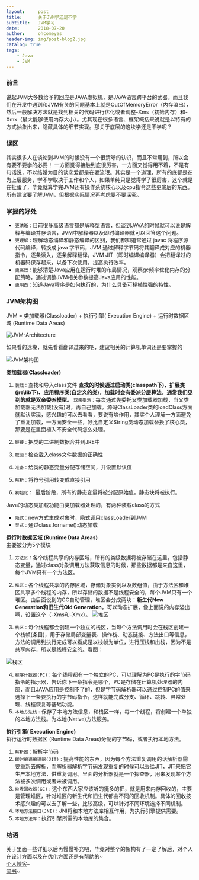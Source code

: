 ```yaml
---
layout:     post
title:      关于JVM学还是不学
subtitle:   JVM学习
date:       2018-07-20
author:     ohcomeyes
header-img: img/post-blog2.jpg
catalog: true
tags:
    - Java
    - JVM
---
```

### 前言
说起JVM大多数给予的回应是JAVA虚拟机，是JAVA语言跨平台的武器。而且我们在开发中遇到和JVM有关的问题基本上就是OutOfMemoryError（内存溢出），然后一般解决方法就是找到相关的代码进行优化或者调整-Xms（初始内存）和-Xmx（最大能够使用内存大小）。尤其现在很多语言、框架概括来说就是以特有的方式抽象出来，隐藏具体的细节实现。那关于底层的这块学还是不学呢？

### 误区
其实很多人在谈论到JVM的时候没有一个很清晰的认识，而且不常用到，所以会有要不要学的必要！
一方面觉得接触到底很厉害，一方面又觉得用不着，不是有句话说，不以结婚为目的谈恋爱都是在耍流氓。其实是一个道理，所有的底都是在为上层服务，学不学取决于工作和个人，如果单纯只是觉得学了很厉害，这个就是在扯蛋了，毕竟就算学完JVM还有操作系统核心以及cpu指令这些更底层的东西。
所有建议要了解JVM，但根据实际情况再考虑要不要深究。

### 掌握的好处
* `更清晰：`目前很多高级语言都是解释型语言，但谈到JAVA的时候就可以说是解释与编译并存语言，JVM中解释器以及即时编译器就可以回答这个问题。
* `更理解：`理解动态编译和静态编译的区别，我们都知道常通过 javac 将程序源代码编译，转换成 java 字节码，JVM 通过解释字节码将其翻译成对应的机器指令，逐条读入，逐条解释翻译，JVM JIT（即时编译编译器）会把翻译过的机器码保存起来，以备下次使用，提高执行效率。
* `更高效：`能够清楚Java应用在运行时堆的布局情况，观察gc频率优化内存的分配策略，通过调整JVM相关参数提高Java应用的性能。
* `更明白：`知道Java程序是如何执行的，为什么具备可移植性强的特性。

### JVM架构图
JVM = 类加载器(Classloader) + 执行引擎( Execution Engine) + 运行时数据区域 (Runtime Data Areas)

![JVM-Architecture](https://upload-images.jianshu.io/upload_images/14603910-1451d622fc093deb.png?imageMogr2/auto-orient/strip%7CimageView2/2/w/1240)

如果看的迷糊，就先看看翻译过来的吧，建议相关的计算机单词还是要掌握的

![JVM架构图](https://upload-images.jianshu.io/upload_images/14603910-8ad267feea3b4000.png?imageMogr2/auto-orient/strip%7CimageView2/2/w/1240)

**类加载器(Classloader)**
1. `装载：`查找和导入class文件
**查找的时候通过启动类(classpath下)、扩展类(jre\lib下)、应用程序类(自定义的类)，加载时会有委派分层算法，通常我们见到的就是双亲委派模型。**
`双亲委派：`每次通过先委托父类加载器加载，当父类加载器无法加载(没有)时，再自己加载。源码ClassLoader类的loadClass方面就默认实现，感兴趣的可以去看看，要说有啥作用，其实个人理解一方面避免了重复加载，一方面安全一些，好比自定义String类动态加载替换了核心类，那要是在里面植入不安全代码怎么处理。

2. `链接：`把类的二进制数据合并到JRE中
3. `校验：`检查载入class文件数据的正确性
4. `准备：`给类的静态变量分配存储空间，并设置默认值
5. `解析：`将符号引用转变成直接引用
6. `初始化： `最后阶段，所有的静态变量将被分配原始值，静态块将被执行。

Java的动态类加载功能由类加载器处理的，有两种装载class的方式 
* `隐式：`new方式生成对象时，隐式调用classLoader到JVM
* `显式：`通过class.forname()动态加载

**运行时数据区域 (Runtime Data Areas)**  
主要被分为5个模块
1. `方法区：`各个线程共享的内存区域，所有的类级数据将被存储在这里，包括静态变量，通过class对象调用方法获取信息的时候，那些数据都是来自这里，每个JVM只有一个方法区。
2. `堆区：`各个线程共享的内存区域，存储对象实例以及数组值，由于方法区和堆区共享多个线程的内存，所以存储的数据不是线程安全的，每个JVM只有一个堆区。由后面说到的GC自动管理，堆区会分成两块：**新生代New Generation和旧生代Old Generation**，可以动态扩展，像上面说的内存溢出啊，设置这个（-Xms和-Xmx）。
![堆区](https://upload-images.jianshu.io/upload_images/14603910-0845fbf5bd38136e.jpg?imageMogr2/auto-orient/strip%7CimageView2/2/w/1240)

3. `栈区：`每个线程都会创建一个独立的栈区，当每个方法调用时会在栈区创建一个栈帧(条目)，用于存储局部变量表、操作栈、动态链接、方法出口等信息，方法的调用到执行完成可以看成是以栈帧为单位，进行压栈和出栈，因为不是共享内存，所以是线程安全的。看图：

![栈区](https://upload-images.jianshu.io/upload_images/14603910-790e9498964948eb.png?imageMogr2/auto-orient/strip%7CimageView2/2/w/1240)

4. `程序计数器(PC)：`每个线程都有一个独立的PC，可以理解为PC是执行的字节码指令的指示器，告诉你下一条指令是哪个，PC是存储在计算机处理器的内部，而且JAVA应用是控制不了的，但是字节码解析器可以通过控制PC的值来选择下一条要执行的字节码指令，这样就能完成分支、循环、跳转、异常处理、线程恢复等基础功能。
5. `本地方法栈：`保存了本地方法信息，和栈区一样，每一个线程，将创建一个单独的本地方法栈。为本地(Native)方法服务。

**执行引擎( Execution Engine)**  
执行运行时数据区 (Runtime Data Areas)分配的字节码，或者执行本地方法。
1. `解析器：`解析字节码
2. `即时编译编译器(JIT)：`提高性能的东西，因为每个方法重复调用的话解析器需要重新去解析，而解析器解析字节码发现重复的时候可以丢给JIT，JIT来把它生产本地方法，供重复调用。里面的分析器就是一个探查器，用来发现某个方法被多次调用或者未被调用。
3. `垃圾回收器(GC)：`这个东西大家应该听的挺多的把，就是用来内存回收的，主要是管理堆区，针对堆区的新生代和旧生代都由不同的回收机制。具体的回收技术感兴趣的可以去了解一些，比较高级，可以针对不同环境选择不同机制。
4. `本地方法接口(JNI)：`JNI将和本地方法库相互作用，为执行引擎提供需要。
5. `本地方法库：`执行引擎所需的本地库的集合。

### 结语  
关于里面一些详细以后再慢慢补充吧，毕竟对整个的架构有了一定了解后，对个人在设计方面以及在优化方面还是有帮助的~  
[个人博客](https://ohcomeyes.github.io)~  
[简书](https://www.jianshu.com/u/299dd40d2451)~
